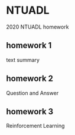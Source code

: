 # NTUADL
2020 NTUADL homework
## homework 1
text summary
## homework 2
Question and Answer
## homework 3
Reinforcement Learning
